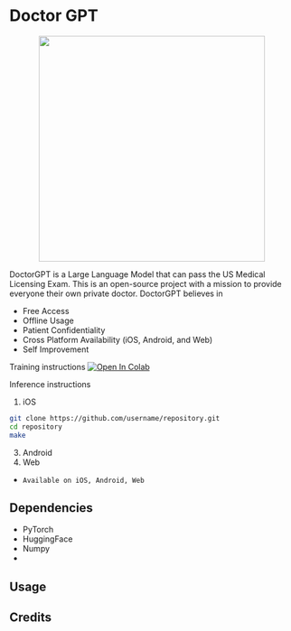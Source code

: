 # Doctor GPT
<p align="center">

<img src="https://i.imgur.com/18jVWiV.png" width="400" height="400">
</p>

DoctorGPT is a Large Language Model that can pass the US Medical Licensing Exam. This is an open-source project with a mission to provide everyone their own private doctor. DoctorGPT believes in

- Free Access 
- Offline Usage 
- Patient Confidentiality
- Cross Platform Availability (iOS, Android, and Web)
- Self Improvement 

Training instructions
[![Open In Colab](https://colab.research.google.com/assets/colab-badge.svg)](https://colab.research.google.com/path/to/your/notebook)

Inference instructions

1. iOS

```bash
git clone https://github.com/username/repository.git
cd repository
make
```
  
3. Android
4. Web


 
  



-     Available on iOS, Android, Web


## Dependencies
- PyTorch
- HuggingFace
- Numpy
- 

## Usage


## Credits
